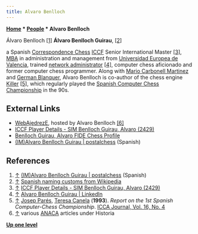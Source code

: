 ```yaml
---
title: Alvaro Benlloch
---
```

**[Home](Home "Home") * [People](People "People") * Alvaro Benlloch**

[](https://postalchess.wordpress.com/2011/09/20/imalvaro-benlloch-guirau/) Álvaro Benlloch <a id="cite-note-1" href="#cite-ref-1">[1]</a>
**Álvaro Benlloch Guirau**, <a id="cite-note-2" href="#cite-ref-2">[2]</a>

a Spanish [Correspondence Chess](https://en.wikipedia.org/wiki/Correspondence_chess) [ICCF](https://en.wikipedia.org/wiki/International_Correspondence_Chess_Federation) Senior International Master <a id="cite-note-3" href="#cite-ref-3">[3]</a>, [MBA](https://de.wikipedia.org/wiki/Master_of_Business_Administration) in administration and management from [Universidad Europea de Valencia](https://es.wikipedia.org/wiki/Universidad_Europea), trained [network administrator](https://en.wikipedia.org/wiki/Network_administrator) <a id="cite-note-4" href="#cite-ref-4">[4]</a>, computer chess aficionado and former computer chess programmer. Along with [Mario Carbonell Martinez](Mario_Carbonell_Martinez "Mario Carbonell Martinez") and [German Blanquer](index.php?title=German_Blanquer&action=edit&redlink=1 "German Blanquer (page does not exist)"), Alvaro Benlloch is co-author of the chess engine [Killer](Killer "Killer") <a id="cite-note-5" href="#cite-ref-5">[5]</a>, which regularly played the [Spanish Computer Chess Championship](Spanish_Computer_Chess_Championship "Spanish Computer Chess Championship") in the 90s.

## External Links

- [WebAjedrezE](http://www.anacadigital.com/index.html), hosted by Alvaro Benlloch <a id="cite-note-6" href="#cite-ref-6">[6]</a>
- [ICCF Player Details - SIM Benlloch Guirau, Alvaro (2429)](https://www.iccf.com/PlayerDetails.aspx?id=160689)
- [Benlloch Guirau, Alvaro FIDE Chess Profile](https://ratings.fide.com/card.phtml?event=2248980)
- [(IM)Alvaro Benlloch Guirau | postalchess](https://postalchess.wordpress.com/2011/09/20/imalvaro-benlloch-guirau/) (Spanish)

## References

1. <a id="cite-ref-1" href="#cite-note-1">↑</a> [(IM)Alvaro Benlloch Guirau | postalchess](https://postalchess.wordpress.com/2011/09/20/imalvaro-benlloch-guirau/) (Spanish)
1. <a id="cite-ref-2" href="#cite-note-2">↑</a> [Spanish naming customs from Wikipedia](https://en.wikipedia.org/wiki/Spanish_naming_customs)
1. <a id="cite-ref-3" href="#cite-note-3">↑</a> [ICCF Player Details - SIM Benlloch Guirau, Alvaro (2429)](https://www.iccf.com/PlayerDetails.aspx?id=160689)
1. <a id="cite-ref-4" href="#cite-note-4">↑</a> [Alvaro Benlloch Guirau | LinkedIn](https://www.linkedin.com/pub/alvaro-benlloch-guirau/42/95/564)
1. <a id="cite-ref-5" href="#cite-note-5">↑</a> [Josep Parés](Natalia_Par%C3%A9s "Natalia Parés"), [Teresa Canela](Teresa_Canela "Teresa Canela") (**1993**). *Report on the 1st Spanish Computer-Chess Championship*. [ICCA Journal, Vol. 16, No. 4](ICGA_Journal#16_4 "ICGA Journal")
1. <a id="cite-ref-6" href="#cite-note-6">↑</a> various [ANACA](ANACA "ANACA") articles under Historia

**[Up one level](People "People")**

